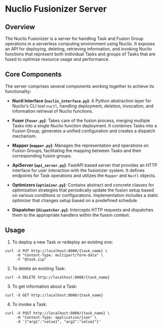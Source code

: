 # Nuclio Fusionizer Server

## Overview

The Nuclio Fusionizer is a server for handling Task and Fusion Group operations
in a serverless computing environment using Nuclio. It exposes an API for
deploying, deleting, retrieving information, and invoking Nuclio functions that
represent both individual Tasks and groups of Tasks that are fused to optimize
resource usage and performance.

## Core Components

The server comprises several components working together to achieve its functionality:

- **Nuctl Interface (`nuclio_interface.py`)**: A Python abstraction layer for
Nuclio's CLI tool `nuctl`, handling deployment, deletion, invocation, and
information retrieval of Nuclio functions.

- **Fuser (`fuser.py`)**: Takes care of the fusion process, merging multiple
Tasks into a single Nuclio function deployment. It combines Tasks into a Fusion
Group, generates a unified configuration and creates a dispatch mechanism.

- **Mapper (`mapper.py`)**: Manages the representation and operations on Fusion
Groups, facilitating the mapping between Tasks and their corresponding fusion
groups.

- **ApiServer (`api_server.py`)**: FastAPI based server that provides an HTTP
interface for user interaction with the fusionizer system. It defines endpoints
for Task operations and utilizes the `Mapper` and `Nuctl` objects.

- **Optimizers (`optimizer.py`)**: Contains abstract and concrete classes for
optimization strategies that periodically update the fusion setup based on
various conditions or configurations. Implementation includes a static optimizer
that changes setup based on a predefined schedule.

- **Dispatcher (`dispatcher.py`)**: Intercepts HTTP requests and dispatches them
to the appropriate handlers within the fusion context.

## Usage

1. To deploy a new Task or redeploy an existing one:

```
curl -X PUT http://localhost:8000/{task_name} \
     -H "Content-Type: multipart/form-data" \
     -F "@task.zip"
```
2. To delete an existing Task:
```
curl -X DELETE http://localhost:8000/{task_name}
```
3. To get information about a Task:
```
curl -X GET http://localhost:8000/{task_name}
```
4. To invoke a Task:
```
curl -X POST http://localhost:8000/{task_name} \
     -H "Content-Type: application/json" \
     -d '{"arg1":"value1", "arg2":"value2"}'
```